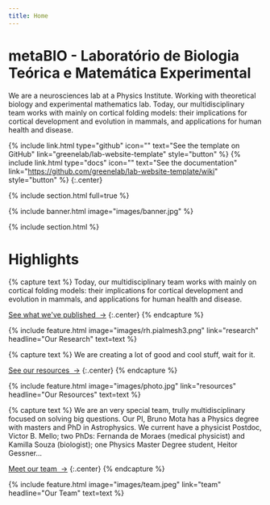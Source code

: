```yaml
---
title: Home
---
```


# metaBIO - Laboratório de Biologia Teórica e Matemática Experimental

We are a neurosciences lab at a Physics Institute. Working with theoretical biology and experimental mathematics lab.
Today, our multidisciplinary team works with mainly on cortical folding models: their implications for cortical development and evolution in mammals, and applications for human health and disease.
  
{%
  include link.html
  type="github"
  icon=""
  text="See the template on GitHub"
  link="greenelab/lab-website-template"
  style="button"
%}
{%
  include link.html
  type="docs"
  icon=""
  text="See the documentation"
  link="https://github.com/greenelab/lab-website-template/wiki"
  style="button"
%}
{:.center}

{% include section.html full=true %}

{% include banner.html image="images/banner.jpg" %}

{% include section.html %}

# Highlights

{% capture text %}
Today, our multidisciplinary team works with mainly on cortical folding models: their implications for cortical development and evolution in mammals, and applications for human health and disease.

[See what we've published &nbsp;→](research)
{:.center}
{% endcapture %}

{%
  include feature.html
  image="images/rh.pialmesh3.png"
  link="research"
  headline="Our Research"
  text=text
%}

{% capture text %}
We are creating a lot of good and cool stuff, wait for it.

[See our resources &nbsp;→](resources)
{:.center}
{% endcapture %}

{%
  include feature.html
  image="images/photo.jpg"
  link="resources"
  headline="Our Resources"
  text=text
%}

{% capture text %}
We are an very special team, trully multidisciplinary focused on solving big questions. Our PI, Bruno Mota has a Physics degree with masters and PhD in Astrophysics. We current have a physicist Postdoc, Victor B. Mello; two PhDs: Fernanda de Moraes (medical physicist) and Kamilla Souza (biologist); one Physics Master Degree student, Heitor Gessner...

[Meet our team &nbsp;→](team)
{:.center}
{% endcapture %}

{%
  include feature.html
  image="images/team.jpeg"
  link="team"
  headline="Our Team"
  text=text
%}
